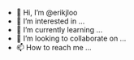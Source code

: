 - 👋 Hi, I’m @erikjloo
- 👀 I’m interested in ...
- 🌱 I’m currently learning ...
- 💞️ I’m looking to collaborate on ...
- 📫 How to reach me ...

<!---
erikjloo/erikjloo is a ✨ special ✨ repository because its `README.md` (this file) appears on your GitHub profile.
You can click the Preview link to take a look at your changes.
--->
